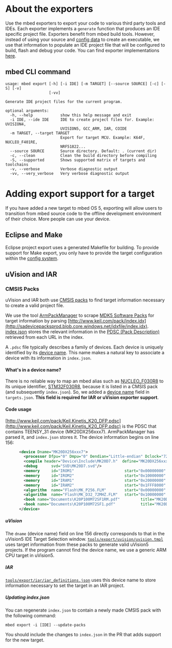 # About the exporters

Use the mbed exporters to export your code to various third party tools and IDEs. Each exporter implements a `generate` function that produces an IDE specific project file. Exporters benefit from mbed build tools. However, instead of using your source and [config data](config_system.md) to create an executable, we use that information to populate an IDE project file that will be configured to build, flash and debug your code. You can find exporter implementations [here](https://github.com/ARMmbed/mbed-os/tree/master/tools/export).

## mbed CLI command

```
usage: mbed export [-h] [-i IDE] [-m TARGET] [--source SOURCE] [-c] [-S] [-v]
                   [-vv]

Generate IDE project files for the current program.

optional arguments:
  -h, --help            show this help message and exit
  -i IDE, --ide IDE     IDE to create project files for. Example: UVISION4,
                        UVISION5, GCC_ARM, IAR, COIDE
  -m TARGET, --target TARGET
                        Export for target MCU. Example: K64F, NUCLEO_F401RE,
                        NRF51822...
  --source SOURCE       Source directory. Default: . (current dir)
  -c, --clean           Clean the build directory before compiling
  -S, --supported       Shows supported matrix of targets and toolchains
  -v, --verbose         Verbose diagnostic output
  -vv, --very_verbose   Very verbose diagnostic output
  ```

# Adding export support for a target

If you have added a new target to mbed OS 5, exporting will allow users to transition from mbed source code to the offline development environment of their choice. More people can use your device.

## Eclipse and Make 

Eclipse project export uses a generated Makefile for building. To provide support for Make export, you only have to provide the target configuration within the [config system](https://github.com/ARMmbed/mbed-os/blob/master/docs/mbed_targets.md).

## uVision and IAR

### CMSIS Packs

uVision and IAR both use [CMSIS packs](http://www.keil.com/pack/doc/CMSIS/Pack/html/index.html) to find target information necessary to create a valid project file. 

We use the tool [ArmPackManager](https://github.com/ARMmbed/mbed-os/tree/master/tools/arm_pack_manager) to scrape [MDK5 Software Packs](https://www.keil.com/dd2/Pack/) for target information by parsing [http://www.keil.com/pack/index.idx](http://sadevicepacksprod.blob.core.windows.net/idxfile/index.idx). [index.json](https://github.com/ARMmbed/mbed-os/blob/master/tools/arm_pack_manager/index.json) stores the relevant information in the [PDSC (Pack Description)](http://www.keil.com/pack/doc/CMSIS/Pack/html/_pack_format.html) retrieved from each URL in the index. 

A `.pdsc` file typically describes a family of devices. Each device is uniquely identified by its [device name](mbed_targets.md#device_name). This name makes a natural key to associate a device with its information in `index.json`. 

#### What's in a device name?
There is no reliable way to map an mbed alias such as [NUCLEO_F030R8](https://github.com/ARMmbed/mbed-os/blob/master/targets/targets.json#L603) to its unique identifier, [STM32F030R8](https://github.com/ARMmbed/mbed-os/blob/master/targets/targets.json#L615), because it is listed in a CMSIS pack (and subsequently `index.json`). So, we added a [device name](mbed_targets.md#device_name) field in `targets.json`. **This field is required for IAR or uVision exporter support**.

#### Code usage
[http://www.keil.com/pack/Keil.Kinetis_K20_DFP.pdsc](http://www.keil.com/pack/Keil.Kinetis_K20_DFP.pdsc) is the PDSC that contains TEENSY_31 device (MK20DX256xxx7). ArmPackManager has parsed it, and `index.json` stores it. The device information begins on line 156:
```xml
      <device Dname="MK20DX256xxx7">
        <processor Dfpu="0" Dmpu="0" Dendian="Little-endian" Dclock="72000000"/>
        <compile header="Device\Include\MK20D7.h"  define="MK20DX256xxx7"/>
        <debug      svd="SVD\MK20D7.svd"/>
        <memory     id="IROM1"                      start="0x00000000"  size="0x40000"    startup="1"   default="1"/>
        <memory     id="IROM2"                      start="0x10000000"  size="0x8000"     startup="0"   default="0"/>
        <memory     id="IRAM1"                      start="0x20000000"  size="0x8000"     init   ="0"   default="1"/>
        <memory     id="IRAM2"                      start="0x1FFF8000"  size="0x8000"     init   ="0"   default="0"/>
        <algorithm  name="Flash\MK_P256.FLM"        start="0x00000000"  size="0x40000"                  default="1"/>
        <algorithm  name="Flash\MK_D32_72MHZ.FLM"   start="0x10000000"  size="0x8000"                   default="1"/>
        <book name="Documents\K20P100M72SF1RM.pdf"         title="MK20DX256xxx7 Reference Manual"/>
        <book name="Documents\K20P100M72SF1.pdf"           title="MK20DX256xxx7 Data Sheet"/>
      </device>
```

##### uVision
The `dname` (device name) field on line 156 directly corresponds to that in the uVision5 IDE Target Selection window. [`tools/export/uvision/uvision.tmpl`](https://github.com/ARMmbed/mbed-os/blob/master/tools/export/uvision/uvision.tmpl#L15) uses target information from these packs to generate valid uVision5 projects. If the program cannot find the device name, we use a generic ARM CPU target in uVision5.

##### IAR
[`tools/export/iar/iar_definitions.json`](https://github.com/ARMmbed/mbed-os/blob/master/tools/export/iar/iar_definitions.json) uses this device name to store information necessary to set the target in an IAR project.

##### Updating index.json
You can regenerate `index.json` to contain a newly made CMSIS pack with the following command:

`mbed export -i [IDE] --update-packs`

You should include the changes to `index.json` in the PR that adds support for the new target.
